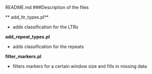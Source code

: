 README.md
###Description of the files

** add_ltr_types.pl**

* adds classification for the LTRs

**add_repeat_types.pl**

* adds classification for the repeats

**filter_markers.pl**

* filters markers for a certain window size and fills in missing data

